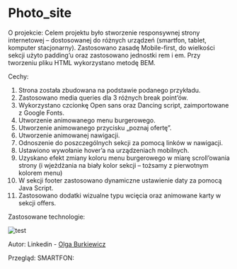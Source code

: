 # Photo_site
O projekcie:
Celem projektu było stworzenie responsywnej strony internetowej – dostosowanej do różnych urządzeń (smartfon, tablet, komputer stacjonarny). Zastosowano zasadę Mobile-first, do wielkości sekcji użyto padding’u oraz zastosowano jednostki rem i em. Przy tworzeniu pliku HTML wykorzystano metodę BEM.

Cechy:
1.	Strona została zbudowana na podstawie podanego przykładu.
2.	Zastosowano media queries dla 3 różnych break point’ów.
3.	Wykorzystano czcionkę Open sans oraz Dancing script, zaimportowane z Google Fonts.
4.	Utworzenie animowanego menu burgerowego.
5.	Utworzenie animowanego przycisku „poznaj ofertę”.
6.	Utworzenie animowanej nawigacji.
7.	Odnoszenie do poszczególnych sekcji za pomocą linków w nawigacji.
8.	Ustawiono wywołanie hover’a na urządzeniach mobilnych.
9.	Uzyskano efekt zmiany koloru menu burgerowego w miarę scroll’owania strony (i wjeżdżania na biały kolor sekcji – tożsamy z pierwotnym kolorem menu)
10.	W sekcji footer zastosowano dynamiczne ustawienie daty za pomocą Java Script.
11.	Zastosowano dodatki wizualne typu wcięcia oraz animowane karty w sekcji offers.

Zastosowane technologie:


![test](https://github.com/Ola-AB/Photo_site/assets/142878084/3c433e16-3843-46ce-9100-25bf53865cc5)

 
Autor:
Linkedin - [Olga Burkiewicz](https://www.linkedin.com/in/olga-burkiewicz-990058a4/)


Przegląd:
SMARTFON:
































































